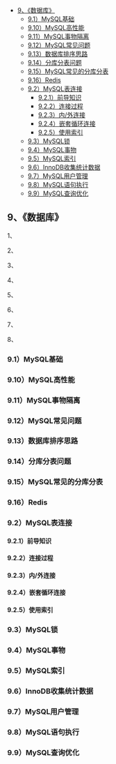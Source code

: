 - [9、《数据库》](#9数据库)
  - [9.1）MySQL基础](#91mysql基础)
  - [9.10）MySQL高性能](#910mysql高性能)
  - [9.11）MySQL事物隔离](#911mysql事物隔离)
  - [9.12）MySQL常见问题](#912mysql常见问题)
  - [9.13）数据库排序思路](#913数据库排序思路)
  - [9.14）分库分表问题](#914分库分表问题)
  - [9.15）MySQL常见的分库分表](#915mysql常见的分库分表)
  - [9.16）Redis](#916redis)
  - [9.2）MySQL表连接](#92mysql表连接)
    - [9.2.1）前导知识](#921前导知识)
    - [9.2.2）连接过程](#922连接过程)
    - [9.2.3）内/外连接](#923内外连接)
    - [9.2.4）嵌套循环连接](#924嵌套循环连接)
    - [9.2.5）使用索引](#925使用索引)
  - [9.3）MySQL锁](#93mysql锁)
  - [9.4）MySQL事物](#94mysql事物)
  - [9.5）MySQL索引](#95mysql索引)
  - [9.6）InnoDB收集统计数据](#96innodb收集统计数据)
  - [9.7）MySQL用户管理](#97mysql用户管理)
  - [9.8）MySQL语句执行](#98mysql语句执行)
  - [9.9）MySQL查询优化](#99mysql查询优化)


## 9、《数据库》

1、




2、




3、




4、




5、




6、




7、




8、



### 9.1）MySQL基础



### 9.10）MySQL高性能



### 9.11）MySQL事物隔离



### 9.12）MySQL常见问题



### 9.13）数据库排序思路



### 9.14）分库分表问题



### 9.15）MySQL常见的分库分表



### 9.16）Redis



### 9.2）MySQL表连接



#### 9.2.1）前导知识



#### 9.2.2）连接过程



#### 9.2.3）内/外连接



#### 9.2.4）嵌套循环连接



#### 9.2.5）使用索引



### 9.3）MySQL锁



### 9.4）MySQL事物



### 9.5）MySQL索引



### 9.6）InnoDB收集统计数据



### 9.7）MySQL用户管理



### 9.8）MySQL语句执行



### 9.9）MySQL查询优化